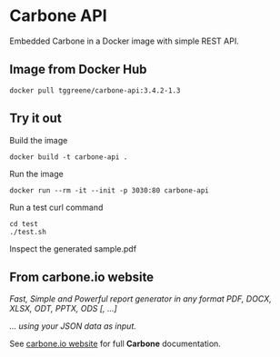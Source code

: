 # Carbone API

Embedded Carbone in a Docker image with simple REST API.

## Image from Docker Hub

    docker pull tggreene/carbone-api:3.4.2-1.3

## Try it out

Build the image

    docker build -t carbone-api .

Run the image

    docker run --rm -it --init -p 3030:80 carbone-api

Run a test curl command

    cd test
    ./test.sh

Inspect the generated sample.pdf

## From carbone.io website

_Fast, Simple and Powerful report generator in any format PDF, DOCX, XLSX, ODT, PPTX, ODS [, ...]_

_... using your JSON data as input._

See [carbone.io website](https://carbone.io) for full **Carbone** documentation.
